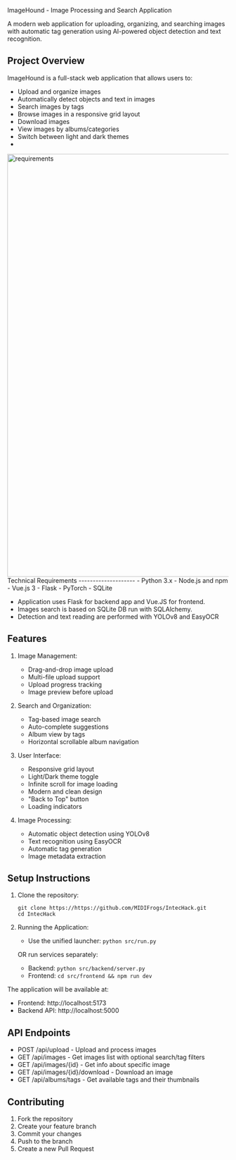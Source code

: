 ImageHound - Image Processing and Search Application

A modern web application for uploading, organizing, and searching images with automatic tag generation using AI-powered object detection and text recognition.

Project Overview
--------------
ImageHound is a full-stack web application that allows users to:
- Upload and organize images
- Automatically detect objects and text in images
- Search images by tags
- Browse images in a responsive grid layout
- Download images
- View images by albums/categories
- Switch between light and dark themes
- 
<img width="960" alt="requirements" src="https://github.com/user-attachments/assets/34c6441e-67df-486a-b0d2-deeaae360dae" />
Technical Requirements
--------------------
- Python 3.x
- Node.js and npm
- Vue.js 3
- Flask
- PyTorch
- SQLite

- Application uses Flask for backend app and Vue.JS for frontend.
- Images search is based on SQLite DB run with SQLAlchemy.
- Detection and text reading are performed with YOLOv8 and EasyOCR

Features
--------
1. Image Management:
   - Drag-and-drop image upload
   - Multi-file upload support
   - Upload progress tracking
   - Image preview before upload

2. Search and Organization:
   - Tag-based image search
   - Auto-complete suggestions
   - Album view by tags
   - Horizontal scrollable album navigation

3. User Interface:
   - Responsive grid layout
   - Light/Dark theme toggle
   - Infinite scroll for image loading
   - Modern and clean design
   - "Back to Top" button
   - Loading indicators

4. Image Processing:
   - Automatic object detection using YOLOv8
   - Text recognition using EasyOCR
   - Automatic tag generation
   - Image metadata extraction

Setup Instructions
----------------

1. Clone the repository:
   ```
   git clone https://https://github.com/MIDIFrogs/IntecHack.git
   cd IntecHack
   ```

2. Running the Application:
   - Use the unified launcher:
     `python src/run.py`
   
   OR run services separately:
   - Backend: `python src/backend/server.py`
   - Frontend: `cd src/frontend && npm run dev`

The application will be available at:
- Frontend: http://localhost:5173
- Backend API: http://localhost:5000

API Endpoints
------------
- POST /api/upload - Upload and process images
- GET /api/images - Get images list with optional search/tag filters
- GET /api/images/{id} - Get info about specific image
- GET /api/images/{id}/download - Download an image
- GET /api/albums/tags - Get available tags and their thumbnails

Contributing
-----------
1. Fork the repository
2. Create your feature branch
3. Commit your changes
4. Push to the branch
5. Create a new Pull Request 
